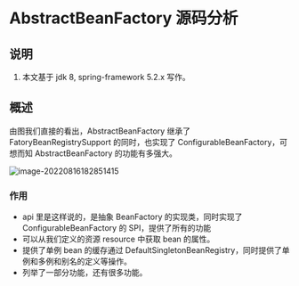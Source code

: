 # AbstractBeanFactory 源码分析



## 说明

1. 本文基于 jdk 8, spring-framework 5.2.x 写作。



## 概述

由图我们直接的看出，AbstractBeanFactory 继承了 FatoryBeanRegistrySupport 的同时，也实现了 ConfigurableBeanFactory，可想而知 AbstractBeanFactory 的功能有多强大。

![image-20220816182851415](https://image-hosting.jellyfishmix.com/20220816182851.png)

### 作用

- api 里是这样说的，是抽象 BeanFactory 的实现类，同时实现了 ConfigurableBeanFactory 的 SPI，提供了所有的功能
- 可以从我们定义的资源 resource 中获取 bean 的属性。
- 提供了单例 bean 的缓存通过 DefaultSingletonBeanRegistry，同时提供了单例和多例和别名的定义等操作。
- 列举了一部分功能，还有很多功能。



